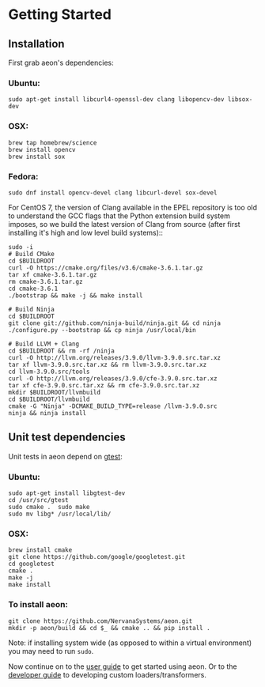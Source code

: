 # Getting Started

## Installation

First grab aeon's dependencies:

### Ubuntu:

    sudo apt-get install libcurl4-openssl-dev clang libopencv-dev libsox-dev

### OSX:

    brew tap homebrew/science
    brew install opencv
    brew install sox

### Fedora:

    sudo dnf install opencv-devel clang libcurl-devel sox-devel

For CentOS 7, the version of Clang available in the EPEL repository is too old
to understand the GCC flags that the Python extension build system imposes, so
we build the latest version of Clang from source (after first installing it's
high and low level build systems)::

    sudo -i
    # Build CMake
    cd $BUILDROOT
    curl -O https://cmake.org/files/v3.6/cmake-3.6.1.tar.gz
    tar xf cmake-3.6.1.tar.gz
    rm cmake-3.6.1.tar.gz
    cd cmake-3.6.1
    ./bootstrap && make -j && make install

    # Build Ninja
    cd $BUILDROOT
    git clone git://github.com/ninja-build/ninja.git && cd ninja
    ./configure.py --bootstrap && cp ninja /usr/local/bin

    # Build LLVM + Clang
    cd $BUILDROOT && rm -rf /ninja
    curl -O http://llvm.org/releases/3.9.0/llvm-3.9.0.src.tar.xz
    tar xf llvm-3.9.0.src.tar.xz && rm llvm-3.9.0.src.tar.xz
    cd llvm-3.9.0.src/tools
    curl -O http://llvm.org/releases/3.9.0/cfe-3.9.0.src.tar.xz
    tar xf cfe-3.9.0.src.tar.xz && rm cfe-3.9.0.src.tar.xz
    mkdir $BUILDROOT/llvmbuild
    cd $BUILDROOT/llvmbuild
    cmake -G "Ninja" -DCMAKE_BUILD_TYPE=release /llvm-3.9.0.src
    ninja && ninja install


## Unit test dependencies

Unit tests in aeon depend on [gtest](https://github.com/google/googletest):

### Ubuntu:

    sudo apt-get install libgtest-dev
    cd /usr/src/gtest
    sudo cmake .  sudo make
    sudo mv libg* /usr/local/lib/

### OSX:

    brew install cmake
    git clone https://github.com/google/googletest.git
    cd googletest
    cmake .
    make -j
    make install


### To install aeon:

    git clone https://github.com/NervanaSystems/aeon.git
    mkdir -p aeon/build && cd $_ && cmake .. && pip install .

Note: if installing system wide (as opposed to within a virtual environment) you may need to run `sudo`.

Now continue on to the [user guide](doc/source/user_guide.rst) to get started using aeon. Or to the
[developer guide](doc/source/developer_guide.rst) to developing custom loaders/transformers.

